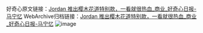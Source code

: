 好奇心原文链接：[Jordan 推出樱木花道特别款，一看就很热血_商业_好奇心日报-马宁忆](https://www.qdaily.com/articles/2922.html)
WebArchive归档链接：[Jordan 推出樱木花道特别款，一看就很热血_商业_好奇心日报-马宁忆](http://web.archive.org/web/20170926165450/http://www.qdaily.com:80/articles/2922.html)
![image](http://ww3.sinaimg.cn/large/007d5XDply1g3v6sdqdmej30u04kpb29)